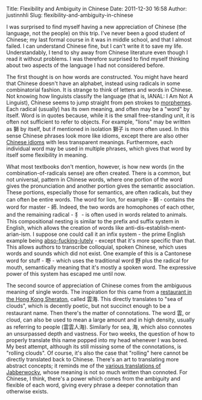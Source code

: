 Title: Flexibility and Ambiguity in Chinese
Date: 2011-12-30 16:58
Author: justinnhli
Slug: flexibility-and-ambiguity-in-chinese

I was surprised to find myself having a new appreciation of Chinese (the
language, not the people) on this trip. I've never been a good student
of Chinese; my last formal course in it was in middle school, and that I
almost failed. I can understand Chinese fine, but I can't write it to
save my life. Understandably, I tend to shy away from Chinese literature
even though I read it without problems. I was therefore surprised to
find myself thinking about two aspects of the language I had not
considered before.

The first thought is on how words are constructed. You might have heard
that Chinese doesn't have an alphabet, instead using radicals in some
combinatorial fashion. It is strange to think of letters and words in
Chinese. Not knowing how linguists classify the language (that is,
IANAL: I Am Not A Linguist), Chinese seems to jump straight from pen
strokes to [morphemes](http://en.wikipedia.org/wiki/Morpheme). Each
radical (usually) has its own meaning, and often may be a "word" by
itself. Word is in quotes because, while it is the small free-standing
unit, it is often not sufficient to refer to objects. For example,
"lions" may be written as <span lang="zh-TW">獅</span> by itself, but if
mentioned in isolation <span lang="zh-TW">獅子</span> is more often
used. In this sense Chinese phrases look more like idioms, except there
are also other [Chinese idioms](http://en.wikipedia.org/wiki/Chengyu)
with less transparent meanings. Furthermore, each individual word may be
used in multiple phrases, which gives that word by itself some
flexibility in meaning.

What most textbooks don't mention, however, is how new words (in the
combination-of-radicals sense) are often created. There is a common, but
not universal, pattern in Chinese words, where one portion of the word
gives the pronunciation and another portion gives the semantic
association. These portions, especially those for semantics, are often
radicals, but they can often be entire words. The word for lion, for
example - <span lang="zh-TW">獅</span> - contains the word for master -
<span lang="zh-TW">師</span>. Indeed, the two words are homophones of
each other, and the remaining radical - <span lang="zh-TW">犭</span> -
is often used in words related to animals. This compositional nesting is
similar to the prefix and suffix system in English, which allows the
creation of words like anti-dis-establish-ment-arian-ism. I suppose one
could call it an infix system - the prime English example being
[abso-fucking-lutely](http://en.wikipedia.org/wiki/Expletive_infixation) -
except that it's more specific than that. This allows authors to
transcribe colloquial, spoken Chinese, which uses words and sounds which
did not exist. One example of this is a Cantonese word for stuff - <span
lang="zh-TW">嘢</span> - which uses the traditional word <span
lang="zh-TW">野</span> plus the radical for mouth, semantically meaning
that it's mostly a spoken word. The expressive power of this system has
escaped me until now.

The second source of appreciation of Chinese comes from the ambiguous
meaning of single words. The inspiration for this came from a
[restaurant in the Hong Kong
Sheraton](http://www.starwoodhotels.com/sheraton/property/dining/attraction_detail.html?propertyID=482&attractionId=18934),
called <span id="result_box" class="short_text"
lang="zh-TW">雲海</span>. This directly translates to "sea of clouds",
which is decently poetic, but not succinct enough to be a restaurant
name. Then there's the matter of connotations. The word <span
id="result_box" class="short_text" lang="zh-TW">雲</span>, or cloud, can
also be used to mean a large amount and in high density, usually as
referring to people (<span lang="zh-TW">雲雲人海</span>). Similarly for
sea, <span lang="zh-TW">海</span>, which also connotes an unsurpassed
depth and vastness. For two weeks, the question of how to properly
translate this name popped into my head whenever I was bored. My best
attempt, although its still missing some of the connotations, is
"rolling clouds". Of course, it's also the case that "rolling" here
cannot be directly translated back to Chinese. There's an art to
translating more abstract concepts; it reminds me of the [various
translations of
Jabberwocky](http://en.wikipedia.org/wiki/Jabberwocky#Translations),
whose meaning is not so much written than connoted. For Chinese, I
think, there's a power which comes from the ambiguity and flexible of
each word, giving every phrase a deeper connotation than otherwise
exists.

